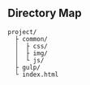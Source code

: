 ## Directory Map

```
project/
  ├ common/
  │  ├ css/
  │  ├ img/
  │  └ js/
  ├ gulp/
  └ index.html
```
